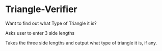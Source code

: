 # Triangle-Verifier
Want to find out what Type of Triangle it is?

Asks user to enter 3 side lengths

Takes the three side lengths and output what type of triangle it is, if any.
